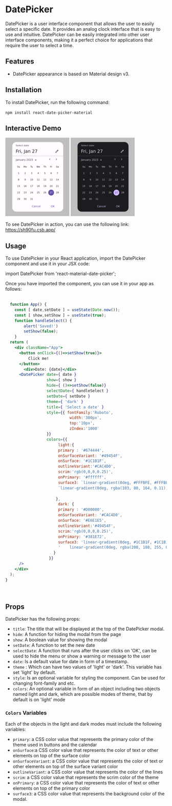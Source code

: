 # DatePicker

DatePicker is a user interface component that allows the user to easily select a specific date. It provides an analog clock interface that is easy to use and intuitive. DatePicker can be easily integrated into other user interface components, making it a perfect choice for applications that require the user to select a time.

## Features

- DatePicker appearance is based on Material design v3.

## Installation

To install DatePicker, run the following command:

`npm install react-date-picker-material`

## Interactive Demo
<img src="./imgs/light.png" width="200" />
<img src="./imgs/dark.png" width="200" />

To see DatePicker in action, you can use the following link: https://sh90fu.csb.app/

## Usage

To use DatePicker in your React application, import the DatePicker component and use it in your JSX code:

import DatePicker from 'react-material-date-picker';

Once you have imported the component, you can use it in your app as follows:

```jsx

  function App() {
    const [ date,setDate ] = useState(Date.now());
    const [ show,setShow ] = useState(true);
    function handleSelect() {
        alert('Saved!')
        setShow(false);
    }
  return (
    <div className="App">
      <button onClick={()=>setShow(true)}>
          Click me!
      </button>
        <div>Date: {date}</div>
      <DatePicker date={ date }
                  show={ show }
                  hide={ ()=>setShow(false)}
                  selectDate={ handleSelect }
                  setDate={ setDate }
                  theme={ 'dark' }
                  title={ 'Select a date' }
                  style={{ fontFamily:'Roboto',
                            width:'300px',
                            top:'10px',
                            zIndex:'1000'
                  }}
                  colors={{
                       light:{
                       primary : '#674444',
                       onSurfaceVariant: '#49454F',
                       onSurface: '#1C1B1F',
                       outlineVariant:'#CAC4D0',
                       scrim:'rgb(0,0,0,0.25)',
                       onPrimary: '#ffffff',
                       surface3: `linear-gradient(0deg, #FFFBFE, #FFFBFE),` +
                       `linear-gradient(0deg, rgba(103, 80, 164, 0.11), rgba(103, 80, 164, 0.11))`
                  
                      },
                       dark: {
                       primary : '#D00000',
                       onSurfaceVariant: '#CAC4D0',
                       onSurface: '#E6E1E5',
                       outlineVariant:'#49454F',
                       scrim:'rgb(0,0,0,0.25)',
                       onPrimary: '#381E72',
                       surface3: 'linear-gradient(0deg, #1C1B1F, #1C1B1F),' +
                       '    linear-gradient(0deg, rgba(208, 188, 255, 0.11), rgba(208, 188, 255, 0.11))'
                     }
                   }}
      />
    </div>
  );
}

     
```


## Props

DatePicker has the following props:

- `title`: The title that will be displayed at the top of the DatePicker modal.
- `hide`: A function for hiding the modal from the page
- `show`: A boolean value for showing the modal
- `setDate`: A function to set the new date
- `selectDate`: A function that runs after the user clicks on 'OK', can be used to hide the menu or show a warning or message to the user
- `date`: Is a default value for date in form of a timestamp.
- `theme` : Which can have two values of 'light' or 'dark'. This variable has set 'light' by default.
- `style`: Is an optional variable for styling the component. Can be used for changing font-family and etc.
- `colors`: An optional variable in form of an object including two objects named light and dark, which are possible modes of theme, that by default is on 'light' mode

### `Colors` Variables

Each of the objects in the light and dark modes must include the following variables:
- `primary`: a CSS color value that represents the primary color of the theme used in buttons and the calendar
- `onSurface`:a CSS color value that represents the color of text or other elements on top of the surface color
- `onSurfaceVariant`: a CSS color value that represents the color of text or other elements on top of the surface variant color
- `outlineVariant`: a CSS color value that represents the color of the lines
- `scrim`: a CSS color value that represents the scrim color of the theme
- `onPrimary`: a CSS color value that represents the color of text or other elements on top of the primary color
- `surface3`: a CSS color value that represents the background color of the modal.


